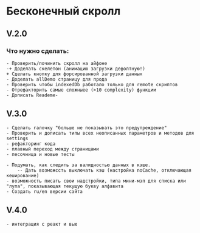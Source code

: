 # Бесконечный скролл

## V.2.0

### Что нужно сделать:
    - Проверить/починить скролл на айфоне
    -+ Доделать скелетон (анимацию загрузки дефолтную!)
    + Сделать кнопку для форсированной загрузки данных 
    - Доделать allDemo страницу для прода
    - Проверить чтобы indexedDb работало только для remote скриптов
    - Отрефакторить самые сложныее (>10 complexity) функции
    - Дописать Reademe-

## V.3.0
    - Сделать галочку "больше не показывать это предупреждение"
    - Проверить и дописать типы всех неописанных параметров и методов для settings
    - рефакторинг кода
    - плавный переход между страницами
    - песочница и новые тесты

    - Подумать, как следить за валидностью данных в кэше. 
        -- Дать возможссть выключать кэш (настройка noCache, отключающая кеширование)
    - возможность писать свои надстройки, типа мини-мэп для списка или "лупа", показывающая текущую букву алфавита
    - Создать ru/en версии сайта


## V.4.0
    - интеграция с реакт и вью

